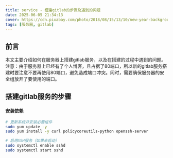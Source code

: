 ```yaml
---
title: service - 搭建gitlab的步骤及遇到的问题
date: 2025-06-05 21:34:13
cover: https://cdn.pixabay.com/photo/2018/08/15/13/10/new-year-background-3608029_640.jpg
tags: [服务器, gitlab]
---
```


## 前言

本文主要介绍如何在服务器上搭建gitlab服务，以及在搭建的过程中遇到的问题。注意：由于服务器上已经有了个人博客，且占据了80端口，所以新的gitlab服务搭建时要注意不要再使用80端口，避免造成端口冲突。同时，需要确保服务器的安全组放开了要使用的端口。

## 搭建gitlab服务的步骤

#### 安装依赖

```bash
# 更新系统并安装必要组件
sudo yum update -y
sudo yum install -y curl policycoreutils-python openssh-server

# 启用SSH服务（如果未启动）
sudo systemctl enable sshd
sudo systemctl start sshd
```

